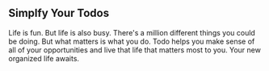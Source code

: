 ## Simplfy Your Todos
Life is fun. But life is also busy. There's a million different things you could be doing. But what matters is what you do.
Todo helps you make sense of all of your opportunities and live that life that matters most to you. Your new organized life awaits.
